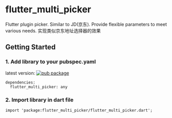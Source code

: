 # flutter_multi_picker

Flutter plugin picker. Similar to JD(京东). Provide flexible parameters to meet various needs.
实现类似京东地址选择器的效果

## Getting Started
### 1. Add library to your pubspec.yaml
latest version: [![pub package](https://img.shields.io/pub/v/flutter_multi_picker.svg)](https://pub.dev/packages/flutter_multi_picker)
```
dependencies:
  flutter_multi_picker: any
```

### 2. Import library in dart file
```
import 'package:flutter_multi_picker/flutter_multi_picker.dart';
```


